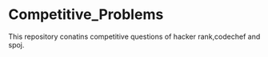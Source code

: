 # Competitive_Problems
This repository conatins competitive questions of hacker rank,codechef and spoj.

